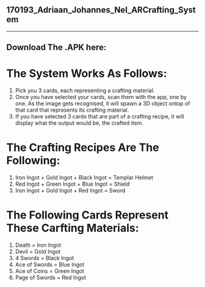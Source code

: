 ## 170193_Adriaan_Johannes_Nel_ARCrafting_System
------------------------------------------------------------------------------------------------
Download The .APK here: <InsertDriveLink>
------------------------------------------------------------------------------------------------

# The System Works As Follows:
  1. Pick you 3 cards, each representing a crafting material.
  2. Once you have selected your cards, scan them with the app, one by one. As the image gets recognised, it will spawn a 3D object ontop of that card that represents its crafting material.
  3. If you have selected 3 cards that are part of a crafting recipe, it will display what the output would be, the crafted item.
 
# The Crafting Recipes Are The Following:
 1. Iron Ingot + Gold Ingot + Black Ingot = Templar Helmet
 2. Red Ingot + Green Ingot + Blue Ingot = Shield
 3. Iron Ingot + Gold Ingot + Red Ingot = Sword
 
 # The Following Cards Represent These Carfting Materials:
 1. Death = Iron Ingot
 2. Devil = Gold Ingot
 3. 4 Swords = Black Ingot
 4. Ace of Swords = Blue Ingot
 5. Ace of Coins = Green Ingot
 6. Page of Swords = Red Ingot
